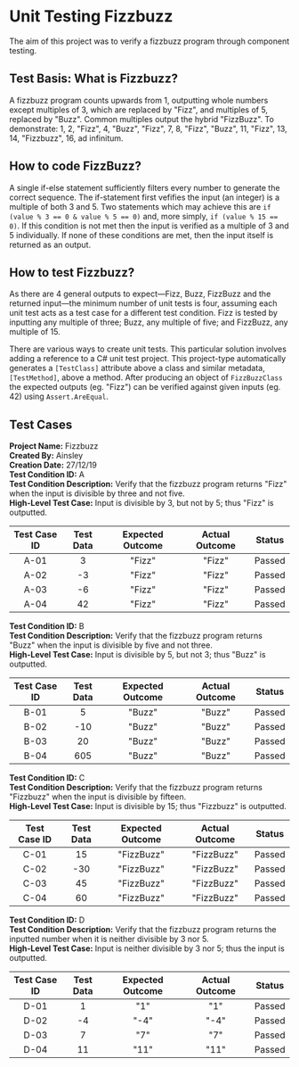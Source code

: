 # Unit Testing Fizzbuzz
The aim of this project was to verify a fizzbuzz program through component testing.

## Test Basis: What is Fizzbuzz?
A fizzbuzz program counts upwards from 1, outputting whole numbers except multiples of 3, which are replaced by "Fizz", and multiples of 5, replaced by "Buzz". Common multiples output the hybrid "FizzBuzz". To demonstrate: 1, 2, "Fizz", 4, "Buzz", "Fizz", 7, 8, "Fizz", "Buzz", 11, "Fizz", 13, 14, "Fizzbuzz", 16, ad infinitum.

## How to code FizzBuzz?
A single if-else statement sufficiently filters every number to generate the correct sequence. The if-statement first vefifies the input (an integer) is a multiple of both 3 and 5. Two statements which may achieve this are `if (value % 3 == 0 & value % 5 == 0)` and, more simply, `if (value % 15 == 0)`. If this condition is not met then the input is verified as a multiple of 3 and 5 individually. If none of these conditions are met, then the input itself is returned as an output.

## How to test Fizzbuzz?
As there are 4 general outputs to expect—Fizz, Buzz, FizzBuzz and the returned input—the minimum number of unit tests is four, assuming each unit test acts as a test case for a different test condition. Fizz is tested by inputting any multiple of three; Buzz, any multiple of five; and FizzBuzz, any multiple of 15.

There are various ways to create unit tests. This particular solution involves adding a reference to a C# unit test project. This project-type automatically generates a `[TestClass]` attribute above a class and similar metadata, `[TestMethod]`, above a method. After producing an object of `FizzBuzzClass` the expected outputs (eg. "Fizz") can be verified against given inputs (eg. 42) using `Assert.AreEqual`.

## Test Cases
**Project Name:** Fizzbuzz  
**Created By:** Ainsley  
**Creation Date:** 27/12/19  
**Test Condition ID:** A  
**Test Condition Description:** Verify that the fizzbuzz program returns "Fizz" when the input is divisible by three and not five.  
**High-Level Test Case:** Input is divisible by 3, but not by 5; thus "Fizz" is outputted.

|Test Case ID|Test Data|Expected Outcome|Actual Outcome|Status|
|:----------:|:-------:|:--------------:|:------------:|:----:|
|A-01     |3        |"Fizz"          |"Fizz"        |Passed|
|A-02     |-3       |"Fizz"          |"Fizz"        |Passed|
|A-03     |-6       |"Fizz"          |"Fizz"        |Passed|
|A-04     |42       |"Fizz"          |"Fizz"        |Passed|

**Test Condition ID:** B  
**Test Condition Description:** Verify that the fizzbuzz program returns "Buzz" when the input is divisible by five and not three.  
**High-Level Test Case:** Input is divisible by 5, but not 3; thus "Buzz" is outputted.

|Test Case ID|Test Data|Expected Outcome|Actual Outcome|Status|
|:----------:|:-------:|:--------------:|:------------:|:----:|
|B-01     |5        |"Buzz"          |"Buzz"        |Passed|
|B-02     |-10      |"Buzz"          |"Buzz"        |Passed|
|B-03     |20       |"Buzz"      |"Buzz"    |Passed|
|B-04     |605      |"Buzz"            |"Buzz"          |Passed|

**Test Condition ID:** C  
**Test Condition Description:** Verify that the fizzbuzz program returns "Fizzbuzz" when the input is divisible by fifteen.  
**High-Level Test Case:** Input is divisible by 15; thus "Fizzbuzz" is outputted.

|Test Case ID|Test Data|Expected Outcome|Actual Outcome|Status|
|:----------:|:-------:|:--------------:|:------------:|:----:|
|C-01     |15       |"FizzBuzz"      |"FizzBuzz"    |Passed|
|C-02     |-30      |"FizzBuzz"          |"FizzBuzz"        |Passed|
|C-03     |45       |"FizzBuzz"      |"FizzBuzz"    |Passed|
|C-04     |60       |"FizzBuzz"            |"FizzBuzz"          |Passed|

**Test Condition ID:** D  
**Test Condition Description:** Verify that the fizzbuzz program returns the inputted number when it is neither divisible by 3 nor 5.  
**High-Level Test Case:** Input is neither divisible by 3 nor 5; thus the input is outputted.

|Test Case ID|Test Data|Expected Outcome|Actual Outcome|Status|
|:----------:|:-------:|:--------------:|:------------:|:----:|
|D-01     |1       |"1"          |"1"        |Passed|
|D-02     |-4       |"-4"          |"-4"        |Passed|
|D-03     |7       |"7"      |"7"    |Passed|
|D-04     |11       |"11"            |"11"          |Passed|
